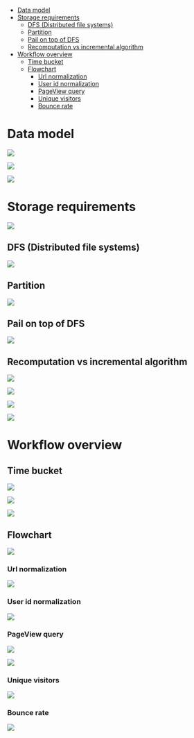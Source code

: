 - [Data model](#data-model)
- [Storage requirements](#storage-requirements)
  - [DFS (Distributed file systems)](#dfs-distributed-file-systems)
  - [Partition](#partition)
  - [Pail on top of DFS](#pail-on-top-of-dfs)
  - [Recomputation vs incremental algorithm](#recomputation-vs-incremental-algorithm)
- [Workflow overview](#workflow-overview)
  - [Time bucket](#time-bucket)
  - [Flowchart](#flowchart)
    - [Url normalization](#url-normalization)
    - [User id normalization](#user-id-normalization)
    - [PageView query](#pageview-query)
    - [Unique visitors](#unique-visitors)
    - [Bounce rate](#bounce-rate)

# Data model

![](../.gitbook/assets/lambda_batch_datamodel.png)

![](../.gitbook/assets/lambda_batch_pageview_model.png)

![](../.gitbook/assets/lambda_batch_pageview_model_person.png)

# Storage requirements

![](../.gitbook/assets/lambda_batch_storage_requirements.png)

## DFS (Distributed file systems)

![](../.gitbook/assets/lambda_batch_storage_distributedFileSystem.png)

## Partition

![](../.gitbook/assets/lambda_batch_storage_verticalpartition.png)

## Pail on top of DFS

![](../.gitbook/assets/lambda_batch_storage_pale.png)

## Recomputation vs incremental algorithm

![](../.gitbook/assets/lambda_batch_recomputation.png)

![](../.gitbook/assets/lambda_batch_incrementalgorithm.png)

![](../.gitbook/assets/lambda_batch_algo_comparison.png)

![](../.gitbook/assets/lambda_batch_algo_comparison2.png)

# Workflow overview

## Time bucket

![](../.gitbook/assets/lambda_batch_pageview_hourly_granulariry.png)

![](../.gitbook/assets/lambda_batch_pageview_bucketCoarser.png)

![](../.gitbook/assets/lambda_batch_pageview_bucket_num.png)

## Flowchart

![](../.gitbook/assets/lambda_batch_workflow.png)

### Url normalization
![](../.gitbook/assets/lambda_batch_workflow_urlNorm.png)

### User id normalization

![](../.gitbook/assets/lambda_batch_workflow_userIdNorm.png)

### PageView query

![](../.gitbook/assets/lambda_batch_query_pageviews.png)

![](../.gitbook/assets/lambda_batch_query_bouncerate.png)

### Unique visitors

![](../.gitbook/assets/lambda_batch_query_uniqueVisitor.png)

### Bounce rate

![](../.gitbook/assets/lambda_batch_query_real_bounce_rate.png)
